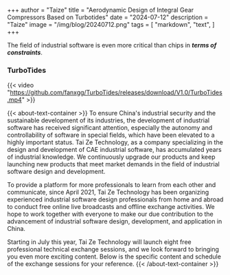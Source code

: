 +++
author = "Taize"
title = "Aerodynamic Design of Integral Gear Compressors Based on Turbotides"
date = "2024-07-12"
description = "Taize"
image = "/img/blog/20240712.png"
tags = [
    "markdown",
    "text",
]
+++

The field of industrial software is even more critical than chips in ***terms of constraints***. <!--more--> 

### TurboTides
{{< video "https://github.com/fanxgg/TurboTides/releases/download/V1.0/TurboTides.mp4" >}}

{{< about-text-container >}}
To ensure China's industrial security and the sustainable development of its industries, the development of industrial software has received significant attention, especially the autonomy and controllability of software in special fields, which have been elevated to a highly important status. Tai Ze Technology, as a company specializing in the design and development of CAE industrial software, has accumulated years of industrial knowledge. We continuously upgrade our products and keep launching new products that meet market demands in the field of industrial software design and development.

To provide a platform for more professionals to learn from each other and communicate, since April 2021, Tai Ze Technology has been organizing experienced industrial software design professionals from home and abroad to conduct free online live broadcasts and offline exchange activities. We hope to work together with everyone to make our due contribution to the advancement of industrial software design, development, and application in China.

Starting in July this year, Tai Ze Technology will launch eight free professional technical exchange sessions, and we look forward to bringing you even more exciting content. Below is the specific content and schedule of the exchange sessions for your reference.
{{< /about-text-container >}}
